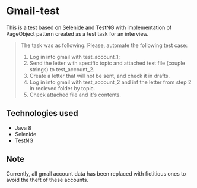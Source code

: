 # Gmail-test
This is a test  based on Selenide and TestNG with implementation of PageObject pattern created as a test task for an interview.

>The task was as following: Please, automate the following test case:
>1.	Log in into gmail with test_account_1;
>2.	Send the letter with specific topic and attached text file (couple strings) to test_account_2.
>3. Create a letter that will not be sent, and check it in drafts.
>4.	Log in into gmail with test_account_2 and inf the letter from step 2 in recieved folder by topic.
>5.	Check attached file and it's contents.

 **Technologies used**
----------------------
* Java 8
* Selenide
* TestNG

**Note**
----------------------
Currently, all gmail account data has been replaced with fictitious ones to avoid the theft of these accounts.

